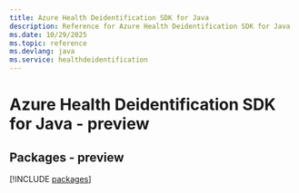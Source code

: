 ```yaml
---
title: Azure Health Deidentification SDK for Java
description: Reference for Azure Health Deidentification SDK for Java
ms.date: 10/29/2025
ms.topic: reference
ms.devlang: java
ms.service: healthdeidentification
---
```

# Azure Health Deidentification SDK for Java - preview
## Packages - preview
[!INCLUDE [packages](health-deidentification-index.md)]